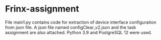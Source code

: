 # Frinx-assignment

File main1.py contains code for extraction of device interface configuration from json file.
A json file named configClear_v2.json and the task assignment are also attached. 
Python 3.9 and PostgreSQL 12 were used.

